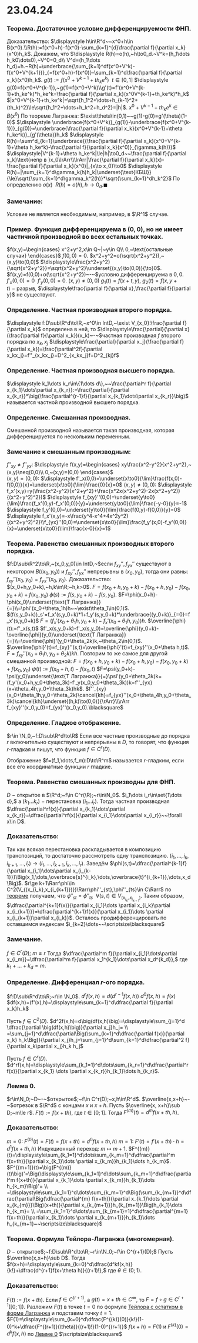 # 23.04.24

### Теорема. Достаточное условие дифференцируемости ФНП.
Доказательство:
$\displaystyle h\in\R^d~~x^0+h\in B(x^0).\\R(h):=f(x^0+h)-f(x^0)-\sum_{k=1}^{d}\frac{\partial f}{\partial x_k}(x^0)h_k$. Докажем, что
$\displaystyle R(h)=o(h),~h\to0_d.~V^k=(h_1\dots h_k0\dots0),~V^0=0_d\\
V^d=(h_1\dots h_d)=h.~R(h)=\underbrace{\sum_{k=1}^df(x^0+V^k)-f(x^0+V^{k+1})}_{=f(x^0+h)-f(x^0)}-\sum_{k=1}^d\frac{\partial f}{\partial x_k}(x^0)h_k$. $g(t):=f(x^0+V^{k-1}+th_ke^k)~~t\in[0,1]$
$\displaystyle g(0)=f(x^0+V^{k-1}),~g(1)=f(x^0+V^k)\\g'(t)=f'(x^0+V^{k-1}+th_ke^k)*h_ke^k=\frac{\partial f}{\partial x_k}(x^0V^{k-1}+th_ke^k)*h_k$
 $|x^0+V^{k-1}+th_ke^k|=\sqrt{h_1^2+\dots+h_{k-1}^2+(th_k)^2}\le\sqrt{h_1^2+\dots+h_k^2+h_d^2}=|h|$. $x^0+V^{k-1}+th_ke^k\in B(x^0)$
По теореме Лагранжа: $\exist\theta\in(0,1)~~g(1)-g(0)=g'(\theta)(1-0)$
$\displaystyle \underbrace{f(x^0+V^k)}_{g(1)}-\underbrace{f(x^0+V^{k-1})}_{g(0)}=\underbrace{\frac{\partial f}{\partial x_k}(x^0+V^{k-1}+\theta h_ke^k)}_{g'(\theta)}h_k$
$\displaystyle R(h)=\sum^d_{k=1}\underbrace{(\frac{\partial f}{\partial x_k}(x^0+V^{k-1}+\theta h_ke^k)-\frac{\partial f}{\partial x_k}(x^0)}_{\gamma_k(h)})$
$\displaystyle|V^{k-1}+\theta h_ke^k|\le|h|\to0_d~~\frac{\partial f}{\partial x_k}\text{непр в }x_0\lrArr\\\lrArr|\frac{\partial f}{\partial x_k}(x)-\frac{\partial f}{\partial x_k}(x^0)|_{x\to x_0}\to0$
$\displaystyle R(h)=|\sum_{k=1}^d\gamma_k(h)h_k|\underset{\text{КБШ}}{\le}\sqrt{\sum_{k=1}^d\gamma_k^2(h)}*\sqrt{\sum_{k=1}^dh_k^2}$
По определению $o(x)~~R(h)=o(h),h\to0_d.\blacksquare$

### Замечание:
Условие не является необходимым, например, в $\R^1$ случае.

### Пример. Функция дифференцируема в $(0,0)$, но не имеет частичной производной во всех остальных точках.
$f(x,y)=\begin{cases}
x^2+y^2,x\in Q~|~y\in Q\\
0,~\text{остальные случаи}
\end{cases}$
$f(0,0)=0$. $x^2+y^2=o(\sqrt{x^2+y^2}),~(x,y)\to(0,0)$
$\displaystyle\frac{x^2+y^2}{\sqrt{x^2+y^2}}=\sqrt{x^2+y^2}\underset{(x,y)\to(0,0)}{\to}0$. 
$f(x,y)=f(0,0)+o(\sqrt{x^2+y^2})~-~$условно дифференцируема в $0,0$.
$f'_x(0,0)=0~~f'_y(0,0)=0.~(x,y)\neq(0,0)~g_1(t)=f(x+t,y)$, 
$g_2(t)=f(x,y+t)~-~$разрыв, $\displaystyle\frac{\partial f}{\partial x},\frac{\partial f}{\partial y}$ не существуют.

### Определение. Частная производная второго порядка.
$\displaystyle f:D\sub\R^d\to\R,~x^0\in IntD,~\exist V_{x_0}:\frac{\partial f}{\partial x_k}$ определена в ней, то
$\displaystyle\frac{\partial}{\partial x}(\frac{\partial f}{\partial x_k})(x_k)~-~$частная производная $f$ второго порядка по $x_k,x_j$
$\displaystyle\frac{\partial}{\partial x_j}(\frac{\partial f}{\partial x_k})=\frac{\partial^2f}{\partial x_kx_j}=f''_{x_kx_j}=D^2_{x_kx_j}f=D^2_{kj}f$

### Определение. Частная производная высшего порядка.
$\displaystyle k_1\dots k_r\in\{1\dots d\},~~\frac{\partial^r f}{\partial x_{k_1}\dots\partial x_{k_r}}:=\frac{\partial}{\partial x_{k_r}}*\big(\frac{\partial^{r-1}f}{\partial x_{k_1}\dots\partial x_{k_r}}\big)$ называется частной производной высшего порядка.

### Определение. Смешанная производная.
Смешанной производной называется такая производная, которая дифференцируется по нескольким переменным.

### Замечание к смешанным производным:
$f''_{xy}\neq f''_{yx}$: $\displaystyle f(x,y)=\begin{cases}
xy\frac{x^2-y^2}{x^2+y^2},~(x,y)\neq(0,0)\\
0,~(x,y)=(0,0)
\end{cases}$  
$(x,y)=(0,0):$  $\displaystyle f'_x(0,0)=\underset{x\to0}{\lim}\frac{f(x,0)-f(0,0)}{x}=\underset{x\to0}{\lim}\frac{0}{x}=0$
$(x,y)\neq(0,0):$
$\displaystyle f_x'(x,y)=y(\frac{x^2-y^2}{x^2+y^2}+\frac{x*2x(x^2+y^2)-2x(x^2+y^2)}{(x^2+y^2)^2})$
$\displaystyle f_{xy}''(0,0)=\underset{y\to0}{\lim}\frac{f_x'(0,y)-f_x'(0,0)}{y}=\underset{y\to0}{\lim}\frac{-y-0}{y}=-1$
$\displaystyle f_y'(0,0)=\underset{y\to0}{\lim}\frac{f(0,y)-f(0,0)}{y}=0$
$\displaystyle f_x'(x,y)=-x\frac{y^4-x^4+4x^2y^2}{(x^2+y^2)^2}\\f_{yx}''(0,0)=\underset{x\to0}{\lim}\frac{f_y'(x,0)-f_y'(0,0)}{x}=\underset{x\to0}{\lim}\frac{x-0}{x}=1$

### Теорема. Равенство смешанных производных второго порядка.
$f:D\sub\R^2\to\R,~(x_0,y_0)\in IntD,~$если $f_{xy}'',f_{yx}''$ существуют в некотором $B((x_0,y_0))$ и $f_{xy}'',f_{yx}''$ непрерывны в $(x_0,y_0)$, тогда они равны: $f_{xy}''(x_0,y_0)=f_{yx}''(x_0,y_0)$.
Доказательство:
$(x_0+h,y_0+k),~h,k\in\R;~h,k>0$.
$F=f(x_0+h,y_0+k)-f(x_0+h,y_0)-f(x_0,y_0+k)+f(x_0,y_0)$
$\phi(s):=f(s,y_0+k)-f(s,y_0)$. $F=\phi(x_0+h)-\phi(x_0)\underset{\text{Т Лагранжа}}{=}\\=\phi'(x_0+\theta_1h)h~~\exist\theta_1\in(0,1)$.
$(f(s,y_0+k))_s'=f_x'(s,y_0+k)*1+f_y'(s,y_0+k)*\underbrace{(y_0+k)}_{=0}=f_x'(s,y_0+k)$
$F=(f_x'(x_0+\theta_1h,y_0+k)-f_x'(x_0+\theta_1h,y_0))h$.  $\overline{\phi}(t):=f'_x(s,t)$
$f'_x(s,y_0+k)-f'_x(s,y_0)=\overline{\phi}(y_0+k)-\overline{\phi}(y_0)\underset{\text{Т Лагранжа}}{=}\\=\overline{\phi}'(y_0+\theta_2k)k,~\theta_2\in(0,1)$.
$\overline{\phi}'(t)=f_{xy}''(s,t)=\overline{\phi}'(t)=f_{xy}''(x_0+\theta h,t)$.
$F=f_{xy}''(x_0+\theta_1h,y_0+\theta_2k)kh$. 
Повторим то же самое для другой смешанной производной:
$F=f(x_0+h,y_0+k)-f(x_0+h,y_0)-f(x_0,y_0+k)+f(x_0,y_0)$
$\psi(t):=f(x_0+h,t)-f(x_0,t)$
$F=\psi(y_0+k)-\psi(y_0)\underset{\text{Т Лагранжа}}{=}\psi'(y_0+\theta_3k)k=(f_y'(x_0+h,y_0+\theta_3k)-f'_y(x_0,y_0+\theta_3k))k=f''_{yx}(x+\theta_4h,y_0+\theta_3k)hk$.
$f''_{xy}(x_0+\theta_1h,y_0+\theta_2k)\cancel{kh}=f_{yx}''(x_0+\theta_4h,y_0+\theta_3k)\cancel{kh}\underset{(h,k)\to(0,0)}{\rArr}\\\rArr f_{xy}''(x_0,y_0)=f_{yx}''(x_0,y_0).\blacksquare$

### Определение. Гладкое отображение.
$r\in \N_0,~f:D\sub\R^d\to\R$
Если все частные производные до порядка $r$ включительно существуют и непрерывны в $D$, то говорят, что функция $r$-гладкая и пишут, что функция $f\in C^r(D)$.

Отображение $f=(f_1,\dots,f_m):D\to\R^m$ называется $r$-гладким, если все его координатные функции $r$ гладкие.

### Теорема. Равенство смешанных производны для ФНП.
$D~-~$открытое в $\R^d;~f\in C^r(\R);~r\in\N_0$.
$i_1\dots i_r\in\set{1\dots d},$ а $(k_1\dots k_r)~-~$перестановка $(i_1\dots i_r)$.
Тогда частная производная $\dfrac{\partial^rf(x)}{\partial x_{k_1}\dots\partial x_{k_r}}=\dfrac{\partial^rf(x)}{\partial x_{i_1}\dots\partial x_{i_r}}~~\forall x\in D$.

### Доказательство:
Так как всякая перестановка раскладывается в композицию транспозиций, то достаточно рассмотреть одну транспозицию.
$(i_1,\dots,i_k,i_{k+1},\dots,i_r)\to(i_1,\dots,i_{k+1},i_k,\dots,i_r)$.
Заведём $\phi(s,t)=\dfrac{\partial^{k-1}f}{\partial x_{i_1}\dots\partial x_{i_{k-1}}}\Big(x_1,\dots,\overbrace{s}^{i_k},\dots,\overbrace{t}^{i_{k+1}},\dots,x_d\Big)$.
$r\ge k+1\Rarr\phi\in C^2(V_{(x_{i_k},x_{i_{k+1}})})\Rarr\phi''_{st},\phi''_{ts}\in C\Rarr$ по [теореме](23-04-24.md) получаем, что $\phi''_{st}=\phi''_{ts}~~\forall(s,t)\in V_{(x_{i_k},x_{i_{k+1}})}$.
Таким образом, $\dfrac{\partial^{k+1}f(x)}{\partial x_{i_1}\dots \partial x_{i_k}\partial x_{i_{k+1}}}=\dfrac{\partial^{k+1}f(x)}{\partial x_{i_1}\dots \partial x_{i_{k+1}}\partial x_{i_k}}$.
Осталось продифференцировать по оставшимся индексам $i_{k+2}\dots~~\scriptsize\blacksquare$

### Замечание.
$f\in C^r(D);~m\le r$
Тогда $\dfrac{\partial^m f}{\partial x_{i_1}\dots\partial x_{i_m}}=\dfrac{\partial^m f}{\partial x_1^{k_1}\dots\partial x_d^{k_d}},$ где $k_1+\dots+k_d=m$.

### Определение. Дифференциал $r$-ого порядка.
$f:D\sub\R^d\to\R;~r\in \N_0$.
$d^rf(x,h)=d\big(d^{r-1}f(x,h)\big)$
$d^0f(x,h)=f(x)$
$df(x,h)=(f'(x),h)=\displaystyle\sum_{k=1}^d\dfrac{\partial f}{\partial x_k}h_k$

Пусть $f\in C^2(D)$.
$d^2f(x,h)=d\big(df(x,h)\big)=\displaystyle\sum_{j=1}^d \dfrac{\partial \big(df(x,h)\big)}{\partial x_j}h_j=
\\
=\sum_{j=1}^d\dfrac{\partial\Big(\sum_{k=1}^d\dfrac{\partial f(x)}{\partial x_k} h_k\Big)}{\partial x_j}h_j=\sum_{j=1}^d\sum_{k=1}^d\dfrac{\partial^2 f}{\partial x_k\partial x_j}h_k h_j$

Пусть $f\in C^r(D)$.
$d^rf(x,h)=\displaystyle\sum_{k_1=1}^d\dots\sum_{k_r=1}^d\dfrac{\partial^r f(x)}{\partial x_{k_1} \dots \partial x_{k_r}}h_{k_1}\dots h_{k_r}$.

### Лемма $0$.
$r\in\N_0;~D~-~$открытое$;~f\in C^r(D);~x,h\in\R^d$.
$\overline{x,x+h}~-~$отрезок в $\R^d$ с концами $x$ и $x+h$.
Пусть $\overline{x, x+h}\sub D;~m\le r$.
$F(t):=f(x+th),$ где $t\in[0;1]$.
Тогда $F^{(m)}(t)=d^mf(x+th,h)$.

### Доказательство:
$m=0:~F^{(0)}(t)=F(t)=f(x+th)=d^0f(x+th,h)$
$m=1:~F'(t)=f'(x+th)\cdot h=d^1f(x+th,h)$
Индукционный переход: $m\mapsto m+1$.
$F^{(m)}(t)=\displaystyle\sum_{k_1=1}^d\dots\sum_{k_m=1}^d\dfrac{\partial^m f(x+th)}{\partial x_{k_1}\dots \partial x_{k_m}}h_{k_1}\dots h_{k_m}$.
$F^{(m+1)}(t)=\big(F^{(m)}(t)\big)'=\Big(\displaystyle\sum_{k_1=1}^d\dots\sum_{k_m=1}^d\dfrac{\partial^m f(x+th)}{\partial x_{k_1}\dots \partial x_{k_m}}h_{k_1}\dots h_{k_m}\Big)'=
\\
=\displaystyle\sum_{k_1=1}^d\dots\sum_{k_m=1}^d\Big(\sum_{k_{m+1}}^d\dfrac{\partial\Big(\dfrac{\partial^{m} f(x+th)}{\partial x_{k_1}\dots \partial x_{k_{m}}}\Big)(x+th)}{\partial x_{k_{m+1}}}h_{k_{m+1}}\Big)h_{k_1}\dots h_{k_m}=
\\
=\sum_{k_1=1}^d\dots\sum_{k_{m+1}=1}^d\dfrac{\partial^{m+1} f(x+th)}{\partial x_{k_1}\dots \partial x_{k_{m+1}}}h_{k_1}\dots h_{k_{m+1}~~\scriptsize\blacksquare}$

### Теорема. Формула Тейлора-Лагранжа (многомерная).
$D~-~$открытое$;~f:D\sub\R^d\to\R;~r\in\N_0;~f\in C^{r+1}(D);$
Пусть $\overline{x,x+h}\sub D$.
Тогда $f(x+h)=\displaystyle\sum_{k=0}^d\dfrac{d^kf(x,h)}{k!}+\dfrac{d^{r+1}f(x+\theta h)}{(r+1)!},$ где $\theta\in(0;1)$.

### Доказательство:
$F(t):=f(x+th)$.
Если $f\in C^{(r+1)},$ а $g(t)=x+th\in C^\infty$, то $F=f\circ g\in C^{r+1}\big([0;1]\big)$.
Разложим $F(t)$ в точке $t=0$ по формуле [Тейлора с остатком в форме Лагранжа](https://www.notion.so/60-10d641f35a50438587937e2d6a5a6da5?pvs=21) и подставим точку $t=1$.
$F(1)=\displaystyle\sum_{k=0}^d\dfrac{F^{(k)}(0)}{k!}(1-0)^k+\dfrac{F^{(r+1)}(\theta)}{(r+1)!}(1-0)^{(r+1)}$
$f(x+h)=F(1)$ и $F^{(k)}(0)=d^kf(x,h)$ по [Леммe 0](23-04-24.md)  $\scriptsize\blacksquare$
